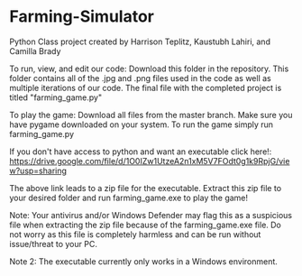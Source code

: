 # Farming-Simulator

Python Class project created by Harrison Teplitz, Kaustubh Lahiri, and Camilla Brady

To run, view, and edit our code: Download this folder in the repository. This folder contains all of the .jpg and .png files used in the code as well as multiple iterations of our code. The final file with the completed project is titled "farming_game.py"

To play the game: Download all files from the master branch. Make sure you have pygame downloaded on your system. To run the game simply run farming_game.py

If you don't have access to python and want an executable click here!:
https://drive.google.com/file/d/1O0IZw1UtzeA2n1xM5V7FOdt0g1k9RpjG/view?usp=sharing

The above link leads to a zip file for the executable. Extract this zip file to your desired folder and run farming_game.exe to play the game!

Note: Your antivirus and/or Windows Defender may flag this as a suspicious file when extracting the zip file because of the farming_game.exe file. Do not worry as this file is completely harmless and can be run without issue/threat to your PC.

Note 2: The executable currently only works in a Windows environment.
